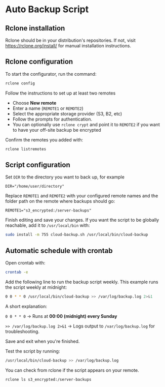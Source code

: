 # Auto Backup Script

## Rclone installation

Rclone should be in your distribution's repositories. If not, visit https://rclone.org/install/ for manual installation instructions.

## Rclone configuration
To start the configurator, run the command:
```bash
rclone config
```
Follow the instructions to set up at least two remotes
   - Choose **New remote**
   - Enter a name (`REMOTE1` or `REMOTE2`)
   - Select the appropriate storage provider (S3, B2, etc)
   - Follow the prompts for authentication.
   - You can optionally use `rclone crypt` and point it to `REMOTE2` if you want to have your off-site backup be encrypted

Confirm the remotes you added with:
```bash
rclone listremotes
```

## Script configuration

Set `DIR`  to the directory you want to back up, for example 

```DIR="/home/user/directory"```

Replace `REMOTE1` and `REMOTE2` with your configured remote names and the folder path on the remote where backups should go:

```REMOTE1="s3_encrypted:/server-backups"```

Finish editing and save your changes. If you want the script to be globally reachable, add it to `/usr/local/bin` with:

```bash
sudo install -m 755 cloud-backup.sh /usr/local/bin/cloud-backup
```

## Automatic schedule with crontab

Open crontab with:
```bash
crontab -e
```

Add the following line to run the backup script weekly. This example runs the script weekly at midnight:

```bash
0 0 * * 0 /usr/local/bin/cloud-backup >> /var/log/backup.log 2>&1
```
A short explanation:

`0 0 * * 0` → Runs at **00:00 (midnight) every Sunday**

`>> /var/log/backup.log 2>&1` → Logs output to `/var/log/backup.log` for troubleshooting.

Save and exit when you're finished.

Test the script by running:
```bash
/usr/local/bin/cloud-backup >> /var/log/backup.log
```

You can check from rclone if the script appears on your remote.
```bash
rclone ls s3_encrypted:/server-backups
```